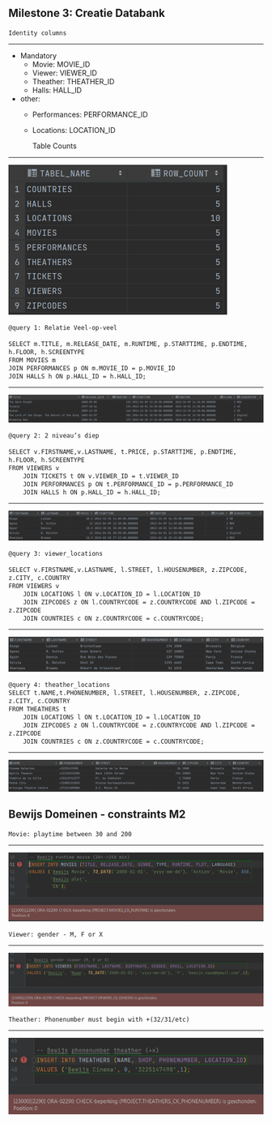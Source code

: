 Milestone 3: Creatie Databank
---

    Identity columns
---
- Mandatory
  - Movie: MOVIE_ID
  - Viewer: VIEWER_ID
  - Theather: THEATHER_ID
  - Halls: HALL_ID
- other:
  - Performances: PERFORMANCE_ID
  - Locations: LOCATION_ID


      Table Counts
---
![Table counts](./screenshots/table_count.png)

    @query 1: Relatie Veel-op-veel

	SELECT m.TITLE, m.RELEASE_DATE, m.RUNTIME, p.STARTTIME, p.ENDTIME, h.FLOOR, h.SCREENTYPE
	FROM MOVIES m
	JOIN PERFORMANCES p ON m.MOVIE_ID = p.MOVIE_ID
	JOIN HALLS h ON p.HALL_ID = h.HALL_ID;
--- 
![query 1: Relatie Veel-op-veel](./screenshots/veel_op_veel.png)



    @query 2: 2 niveau’s diep

	SELECT v.FIRSTNAME,v.LASTNAME, t.PRICE, p.STARTTIME, p.ENDTIME, h.FLOOR, h.SCREENTYPE
	FROM VIEWERS v
        JOIN TICKETS t ON v.VIEWER_ID = t.VIEWER_ID
        JOIN PERFORMANCES p ON t.PERFORMANCE_ID = p.PERFORMANCE_ID
        JOIN HALLS h ON p.HALL_ID = h.HALL_ID;
--- 
![query 2: 2 niveau’s diep](./screenshots/2_niveaus_diep.png)

    @query 3: viewer_locations

	SELECT v.FIRSTNAME,v.LASTNAME, l.STREET, l.HOUSENUMBER, z.ZIPCODE, z.CITY, c.COUNTRY
	FROM VIEWERS v
        JOIN LOCATIONS l ON v.LOCATION_ID = l.LOCATION_ID
        JOIN ZIPCODES z ON l.COUNTRYCODE = z.COUNTRYCODE AND l.ZIPCODE = z.ZIPCODE
        JOIN COUNTRIES c ON z.COUNTRYCODE = c.COUNTRYCODE;
--- 
![query 3: player locations](./screenshots/viewer_locations.png)

    @query 4: theather_locations
	SELECT t.NAME,t.PHONENUMBER, l.STREET, l.HOUSENUMBER, z.ZIPCODE, z.CITY, c.COUNTRY
	FROM THEATHERS t
        JOIN LOCATIONS l ON t.LOCATION_ID = l.LOCATION_ID
        JOIN ZIPCODES z ON l.COUNTRYCODE = z.COUNTRYCODE AND l.ZIPCODE = z.ZIPCODE
        JOIN COUNTRIES c ON z.COUNTRYCODE = c.COUNTRYCODE;
--- 
![query 4: Game studios](./screenshots/theather_locations.png)


  Bewijs Domeinen - constraints M2
--- 
    Movie: playtime between 30 and 200

---
![Bewijs Zipcodes](./screenshots/bewijs_playtime.png)

    Viewer: gender - M, F or X

---
![Bewijs email](./screenshots/bewijs_gender.png)


    Theather: Phonenumber must begin with +(32/31/etc)

---

![Bewijs release_patch_dates](./screenshots/bewijs_phonenumber.png)


